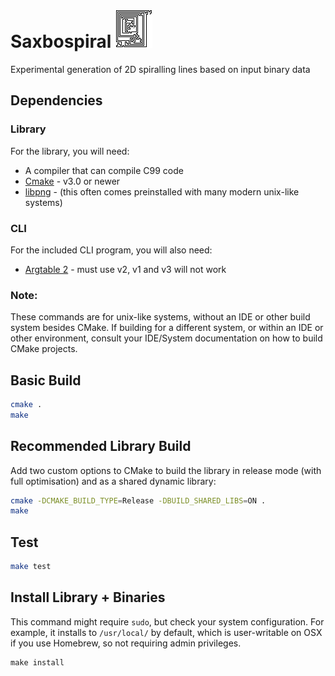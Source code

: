# Saxbospiral ![saxbospiral](saxbospiral.png "saxbospiral")

Experimental generation of 2D spiralling lines based on input binary data

## Dependencies

### Library

For the library, you will need:

- A compiler that can compile C99 code
- [Cmake](https://cmake.org/) - v3.0 or newer
- [libpng](http://www.libpng.org/pub/png/libpng.html) - (this often comes preinstalled with many modern unix-like systems)

### CLI

For the included CLI program, you will also need:

- [Argtable 2](http://argtable.sourceforge.net/) - must use v2, v1 and v3 will not work

### Note:

These commands are for unix-like systems, without an IDE or other build system besides CMake. If building for a different system, or within an IDE or other environment, consult your IDE/System documentation on how to build CMake projects.

## Basic Build

```sh
cmake .
make
```

## Recommended Library Build

Add two custom options to CMake to build the library in release mode (with full optimisation) and as a shared dynamic library:

```sh
cmake -DCMAKE_BUILD_TYPE=Release -DBUILD_SHARED_LIBS=ON .
make
```

## Test

```sh
make test
```

## Install Library + Binaries

This command might require `sudo`, but check your system configuration. For example, it installs to `/usr/local/` by default, which is user-writable on OSX if you use Homebrew, so not requiring admin privileges.

```
make install
```
